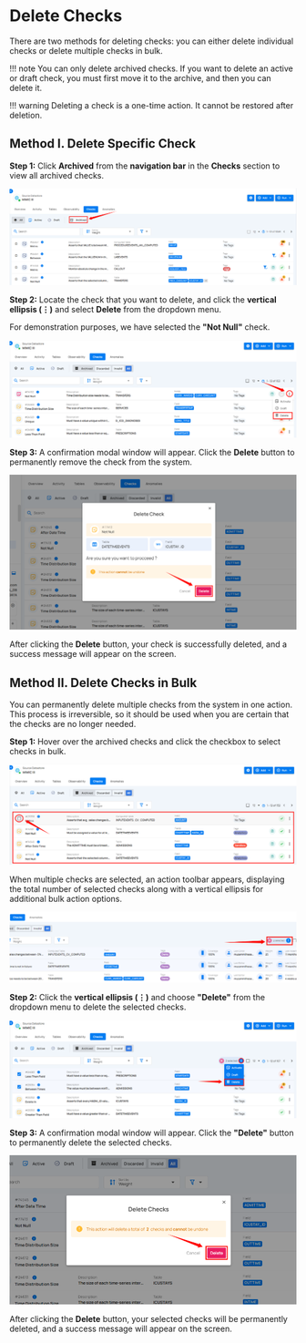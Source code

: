 # Delete Checks

There are two methods for deleting checks: you can either delete individual checks or delete multiple checks in bulk.

!!! note 
       You can only delete archived checks. If you want to delete an active or draft check, you must first move it to the archive, and then you can delete it.

!!! warning 
       Deleting a check is a one-time action. It cannot be restored after deletion.

## Method I. Delete Specific Check

**Step 1:** Click **Archived** from the **navigation bar** in the **Checks** section to view all archived checks.

![archived-btn](../assets/datastore-checks/delete-checks/archive-light-45.png)

**Step 2:** Locate the check that you want to delete, and click the **vertical ellipsis (⋮)** and select **Delete** from the dropdown menu.

For demonstration purposes, we have selected the **"Not Null"** check.

![delete-btn](../assets/datastore-checks/delete-checks/delete-btn-light-67.png)

**Step 3:** A confirmation modal window will appear. Click the **Delete** button to permanently remove the check from the system.

![delete-btn](../assets/datastore-checks/delete-checks/delete-btn-light-68.png)

After clicking the **Delete** button, your check is successfully deleted, and a success message will appear on the screen.

## Method II. Delete Checks in Bulk

You can permanently delete multiple checks from the system in one action. This process is irreversible, so it should be used when you are certain that the checks are no longer needed.

**Step 1:** Hover over the archived checks and click the checkbox to select checks in bulk.  

![dlt-bulk](../assets/datastore-checks/delete-checks/dlt-bulk-light-70.png)

When multiple checks are selected, an action toolbar appears, displaying the total number of selected checks along with a vertical ellipsis for additional bulk action options.

![select](../assets/datastore-checks/delete-checks/select-light-71.png)

**Step 2:** Click the **vertical ellipsis (⋮)** and choose **"Delete"** from the dropdown menu to delete the selected checks.  

![delete-ellp](../assets/datastore-checks/delete-checks/delete-ellp-light-72.png)

**Step 3:** A confirmation modal window will appear. Click the **"Delete"** button to permanently delete the selected checks.

![delete-btn](../assets/datastore-checks/delete-checks/delete-btn-light-73.png)

After clicking the **Delete** button, your selected checks will be permanently deleted, and a success message will appear on the screen.